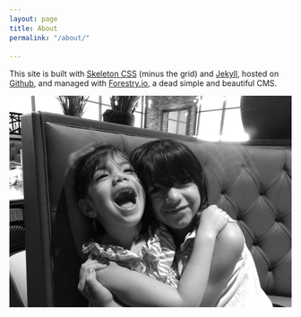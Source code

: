 ```yaml
---
layout: page
title: About
permalink: "/about/"

---
```

This site is built with [Skeleton CSS](http://getskeleton.com/ "Skeleton CSS") (minus the grid) and [Jekyll](), hosted on [Github](https://github.com "Github"), and managed with [Forestry.io](https://forestry.io "Forestry CMS"), a dead simple and  beautiful CMS.

![picture of my daughters](/uploads/IMG_20180725_101634852-1.jpg "My loves")

